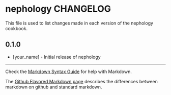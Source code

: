 nephology CHANGELOG
===================

This file is used to list changes made in each version of the nephology cookbook.

0.1.0
-----
- [your_name] - Initial release of nephology

- - -
Check the [Markdown Syntax Guide](http://daringfireball.net/projects/markdown/syntax) for help with Markdown.

The [Github Flavored Markdown page](http://github.github.com/github-flavored-markdown/) describes the differences between markdown on github and standard markdown.
